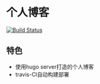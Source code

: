 # 个人博客
[![Build Status](https://www.travis-ci.org/ketop/ketop.github.io.svg?branch=master)](https://www.travis-ci.org/ketop/ketop.github.io)

## 特色
- 使用hugo server打造的个人博客
- travis-CI自动构建部署